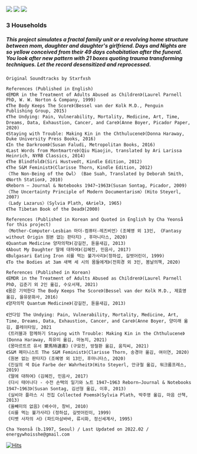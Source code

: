 
<img src="https://user-images.githubusercontent.com/90887934/155982567-31eb7e00-b33b-455b-a9db-b4615f157fc0.png">
<img src="https://user-images.githubusercontent.com/90887934/155981356-40457187-8938-440c-ba32-b4ec7eb4e881.png">
<img src="https://user-images.githubusercontent.com/90887934/155981167-5903938e-f8cc-4a69-96ff-b628001557b6.png">

### 3 Households

##### This project simulates a fractal family unit or a revolving home structure between mom, daughter and daughter's girlfriend. Days and Nights are so yellow conceived from their 49 days cohabitation after the funeral. You look after new pattern with 21 boxes quoting trauma transforming techniques. Let the record desensitized and reprocessed.

```
Original Soundtracks by Stxrfxsh
```

```
References (Published in English)
《EMDR in the Treatment of Adults Abused as Children》(Laurel Parnell PhD, W. W. Norton & Company, 1999) 
《The Body Keeps The Score》(Bessel van der Kolk M.D., Penguin Publishing Group, 2015)
《The Undying: Pain, Vulnerability, Mortality, Medicine, Art, Time, Dreams, Data, Exhaustion, Cancer, and Care》(Anne Boyer, Picador Paper, 2020)
《Staying with Trouble: Making Kin in the Chthulucene》(Donna Haraway, Duke University Press Books, 2016) 
《In the Darkroom》(Susan Faludi, Metropolitan Books, 2016)
《Last Words from Montmartre》(Qiu Miaojin, translated by Ari Larissa Heinrich, NYRB Classics, 2014)
《The Blindfold》(Siri Hustvedt, Kindle Edition, 2012)
《The S&M Feminist》(Clarisse Thorn, Kindle Edition, 2012)
〈The Non-Being of the Owl〉 (Bae Suah, Translated by Deborah Smith, 《North Station》, 2010)
《Reborn ― Journal & Notebooks 1947~1963》(Susan Sontag, Picador, 2009)
〈The Uncertainty Principle of Modern Documentarism〉(Hito Steyerl, 2007)
〈Lady Lazarus〉(Sylvia Plath, 《Ariel》, 1965)
《The Tibetan Book of the Dead》(2000)

References (Published in Korean and Quoted in English by Cha Yeonså for this project)
〈Mother-Computer-Lesbian 마더-컴퓨터-레즈비언〉(조혜영 외 13인, 《Fantasy without Origin 원본 없는 판타지》, 후마니타스, 2020)
《Quantum Medicine 양자의학》(강길전, 돋을새김, 2013) 
《About My Daughter 딸에 대하여》(김혜진, 민음사, 2017)
《Bulgasari Eating Iron 쇠를 먹는 불가사리》(정하섭, 길벗어린이, 1999)
《To the Bodies at 3am 새벽 세 시의 몸들에게》(전희경 외 3인, 봄날의책, 2020)
```

```
References (Published in Korean)
《EMDR in the Treatment of Adults Abused as Children》(Laurel Parnell PhD, 김준기 외 2인 옮김, 수오서재, 2021) 
《몸은 기억한다 The Body Keeps The Score》(Bessel van der Kolk M.D., 제효영 옮김, 을유문화사, 2016)
《양자의학 Quantum Medicine》(강길전, 돋을새김, 2013) 
    
《언다잉 The Undying: Pain, Vulnerability, Mortality, Medicine, Art, Time, Dreams, Data, Exhaustion, Cancer, and Care》(Anne Boyer, 양미래 옮김, 플레이타임, 2021
《트러블과 함께하기 Staying with Trouble: Making Kin in the Chthulucene》(Donna Haraway, 최유미 옮김, 마농지, 2021) 
《몽마르트르 유서 蒙馬特遺書》(구묘진, 방철환 옮김, 움직씨, 2021)
《S&M 페미니스트 The S&M Feminist》(Clarisse Thorn, 송경아 옮김, 여이연, 2020)
《원본 없는 판타지》(조혜영 외 13인, 후마니타스, 2020)
《진실의 색 Die Farbe der Wahrheit》(Hito Steyerl, 안규철 옮김, 워크룸프레스, 2019)
《딸에 대하여》(김혜진, 민음사, 2017)
《다시 태어나다 - 수전 손택의 일기와 노트 1947~1963 Reborn―Journal & Notebooks 1947~1963》(Susan Sontag, 김선형 옮김, 이후, 2013) 
《실비아 플라스 시 전집 Collected Poems》(Sylvia Plath, 박주영 옮김, 마음 산책, 2013)
《올빼미의 없음》(배수아, 창비, 2010)
《쇠를 먹는 불가사리》(정하섭, 길벗어린이, 1999)
《티벳 사자의 서》(파드마삼바바, 류시화, 정신세계사, 1995)
```

`Cha Yeonså (b.1997, Seoul) / Last Updated on 2022.02 / energywhoisshe@gmail.com`

[![Hits](https://hits.seeyoufarm.com/api/count/incr/badge.svg?url=https%3A%2F%2Fgithub.com%2Fenergywhoisshe%2F3&count_bg=%23555555&title_bg=%23555555&icon=&icon_color=%23FFFFFF&title=3&edge_flat=false)](https://hits.seeyoufarm.com)
